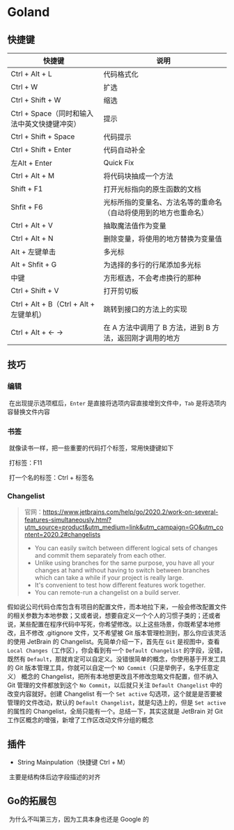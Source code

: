 # Goland

## 快捷键

| 快捷键                                       | 说明                                                         |
| -------------------------------------------- | ------------------------------------------------------------ |
| Ctrl + Alt + L                               | 代码格式化                                                   |
| Ctrl + W                                     | 扩选                                                         |
| Ctrl + Shift + W                             | 缩选                                                         |
| Ctrl + Space（同时和输入法中英文快捷键冲突） | 提示                                                         |
| Ctrl + Shift + Space                         | 代码提示                                                     |
| Ctrl + Shift + Enter                         | 代码自动补全                                                 |
| 左Alt + Enter                                | Quick Fix                                                    |
| Ctrl + Alt + M                               | 将代码块抽成一个方法                                         |
| Shift + F1                                   | 打开光标指向的原生函数的文档                                 |
| Shfit + F6                                   | 光标所指的变量名、方法名等的重命名（自动将使用到的地方也重命名） |
| Ctrl + Alt + V                               | 抽取魔法值作为变量                                           |
| Ctrl + Alt + N                               | 删除变量，将使用的地方替换为变量值                           |
| Alt + 左键单击                               | 多光标                                                       |
| Alt + Shfit + G                              | 为选择的多行的行尾添加多光标                                 |
| 中键                                         | 方形框选，不会考虑换行的那种                                 |
| Ctrl + Shift + V                             | 打开剪切板                                                   |
| Ctrl + Alt + B（Ctrl + Alt + 左键单机）      | 跳转到接口的方法上的实现                                     |
| Ctrl + Alt +  ←  →                           | 在 A 方法中调用了 B 方法，进到 B 方法，返回刚才调用的地方    |

## 技巧

### 编辑

​	在出现提示选项框后，`Enter` 是直接将选项内容直接增到文件中，`Tab` 是将选项内容替换文件内容

### 书签

​	就像读书一样，把一些重要的代码打个标签，常用快捷键如下

​	打标签：F11

​	打一个名的标签：Ctrl + 标签名

### Changelist

> 官网：https://www.jetbrains.com/help/go/2020.2/work-on-several-features-simultaneously.html?utm_source=product&utm_medium=link&utm_campaign=GO&utm_content=2020.2#changelists
>
> - You can easily switch between different logical  sets of changes and commit them separately from each other.
> - Unlike using branches for the same purpose, you  have all your changes at hand without having to switch between branches which can take a while if your project is really  large.
> - It's convenient to test how different features work together.
> - You can remote-run a changelist on a build server.

​	假如说公司代码仓库包含有项目的配置文件，而本地拉下来，一般会修改配置文件的相关参数为本地参数；又或者说，想要自定义一个个人的习惯子类的；还或者说，某些配置在程序代码中写死，你希望修改。以上这些场景，你既希望本地修改，且不修改 .gitignore 文件，又不希望被 Git 版本管理检测到，那么你应该灵活的使用 JetBrain 的 Changelist。先简单介绍一下，首先在 `Git` 是视图中，查看 `Local Changes`（工作区），你会看到有一个 `Default Changelist` 的字段，没错，既然有 `Default`，那就肯定可以自定义。没错很简单的概念，你使用基于开发工具的 Git 版本管理工具，你就可以自定一个 `NO Commit`（只是举例子，名字任意定义） 概念的 Changelist，把所有本地想更改且不修改忽略文件配置，但不纳入 Git 管理的文件都放到这个 `No Commit`，以后就只关注 `Default Changelist` 中的改变内容就好。创建 Changelist 有一个 `Set active` 勾选项，这个就是是否要被管理的文件改动，默认的 `Default Changelist`，就是勾选上的，但是 `Set active` 的属性的 Changelist，全局只能有一个。总结一下，其实这就是 JetBrain 对 Git 工作区概念的增强，新增了工作区改动文件分组的概念

## 插件

- String Mainpulation（快捷键 Ctrl + M）

​	主要是结构体后边字段描述的对齐

## Go的拓展包

​	为什么不叫第三方，因为工具本身也还是 Google 的
